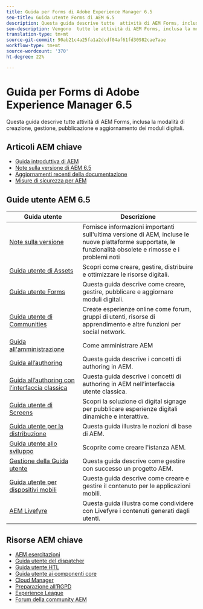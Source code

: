 ```yaml
---
title: Guida per Forms di Adobe Experience Manager 6.5
seo-title: Guida utente Forms di AEM 6.5
description: Questa guida descrive tutte  attività di AEM Forms, inclusa la modalità di creazione, gestione, pubblicazione e aggiornamento dei moduli digitali.
seo-description: Vengono  tutte le attività di AEM Forms, inclusa la modalità di creazione, gestione, pubblicazione e aggiornamento dei moduli digitali.
translation-type: tm+mt
source-git-commit: 90ab21c4a25fa1a2dcdf04af61fd30982cae7aae
workflow-type: tm+mt
source-wordcount: '370'
ht-degree: 22%

---
```



# Guida per Forms di Adobe Experience Manager 6.5

Questa guida descrive tutte  attività di AEM Forms, inclusa la modalità di creazione, gestione, pubblicazione e aggiornamento dei moduli digitali.

## Articoli AEM chiave

* [Guida introduttiva di AEM](https://helpx.adobe.com/experience-manager/get-started.html)
* [Note sulla versione di AEM 6.5](/help/release-notes/home.md)
* [Aggiornamenti recenti della documentazione](https://helpx.adobe.com/experience-manager/documentation-updates.html)
* [Misure di sicurezza per AEM](/help/sites-administering/security-checklist.md)

## Guide utente AEM 6.5

| Guida utente | Descrizione |
|--- |---|
| [Note sulla versione](/help/release-notes/home.md) | Fornisce informazioni importanti sull&#39;ultima versione di AEM, incluse le nuove piattaforme supportate, le funzionalità obsolete e rimosse e i problemi noti |
| [Guida utente di Assets](/help/assets/home.md) | Scopri come creare, gestire, distribuire e ottimizzare le risorse digitali. |
| [Guida utente Forms](/help/forms/home.md) | Questa guida descrive come creare, gestire, pubblicare e aggiornare moduli digitali. |
| [Guida utente di Communities](/help/communities/home.md) | Create esperienze online come forum, gruppi di utenti, risorse di apprendimento e altre funzioni per social network. |
| [Guida all&#39;amministrazione](/help/sites-administering/home.md) | Come amministrare AEM |
| [Guida all’authoring](/help/sites-authoring/home.md) | Questa guida descrive i concetti di authoring in AEM. |
| [Guida all’authoring con l’interfaccia classica](/help/sites-classic-ui-authoring/home.md) | Questa guida descrive i concetti di authoring in AEM nell’interfaccia utente classica. |
| [Guida utente di Screens](https://docs.adobe.com/content/help/en/experience-manager-screens/user-guide/aem-screens-introduction.html) | Scopri la soluzione di digital signage per pubblicare esperienze digitali dinamiche e interattive. |
| [Guida utente per la distribuzione](/help/sites-deploying/home.md) | Questa guida illustra le nozioni di base di AEM. |
| [Guida utente allo sviluppo](/help/sites-developing/home.md) | Scoprite come creare l&#39;istanza AEM. |
| [Gestione della Guida utente](/help/managing/home.md) | Questa guida descrive come gestire con successo un progetto AEM. |
| [Guida utente per dispositivi mobili](/help/mobile/home.md) | Questa guida descrive come creare e gestire il contenuto per le applicazioni mobili. |
| [AEM Livefyre](https://docs.adobe.com/content/help/en/livefyre/using/home.html) | Questa guida illustra come condividere con Livefyre i contenuti generati dagli utenti. |

## Risorse AEM chiave

* [AEM esercitazioni](https://helpx.adobe.com/experience-manager/kt/index/aem-6-5-videos.html)
* [Guida utente del dispatcher](https://docs.adobe.com/content/help/it-IT/experience-manager-dispatcher/using/dispatcher.html)
* [Guida utente HTL](https://docs.adobe.com/content/help/it-IT/experience-manager-htl/using/overview.html)
* [Guida utente ai componenti core](https://docs.adobe.com/content/help/it-IT/experience-manager-core-components/using/introduction.html)
* [Cloud Manager](https://docs.adobe.com/content/help/it-IT/experience-manager-cloud-manager/using/introduction-to-cloud-manager.html)
* [Preparazione all’RGPD](/help/managing/data-protection-and-privacy.md)
* [Experience League](https://guided.adobe.com/?promoid=K42KVXHD&amp;mv=other#solutions/experience-manager)
* [Forum della community AEM](https://forums.adobe.com/community/experience-cloud/marketing-cloud/experience-manager)